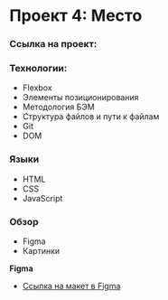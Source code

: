 # Проект 4: Место

### Ссылка на проект:

###  Технологии:
* Flexbox
* Элементы позиционирования
* Методология БЭМ
* Структура файлов и пути к файлам
* Git
* DOM

### Языки 
* HTML
* CSS
* JavaScript

### Обзор

* Figma
* Картинки


**Figma**

* [Ссылка на макет в Figma](https://www.figma.com/file/StZjf8HnoeLdiXS7dYrLAh/JavaScript.-Sprint-4)

